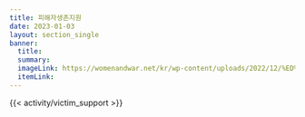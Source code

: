 ```yaml
---
title: 피해자생존지원
date: 2023-01-03
layout: section_single
banner:
  title:
  summary:
  imageLink: https://womenandwar.net/kr/wp-content/uploads/2022/12/%ED%95%A0%EB%A8%B8%EB%8B%88%EB%B0%A9%EB%AC%B8-007-2.png
  itemLink:
---
```


{{< activity/victim_support >}}